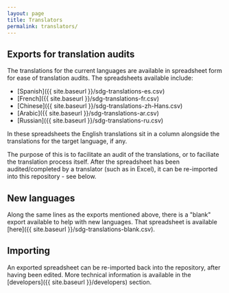 ```yaml
---
layout: page
title: Translators
permalink: translators/
---
```


## Exports for translation audits

The translations for the current languages are available in spreadsheet form for ease of translation audits. The spreadsheets available include:
* [Spanish]({{ site.baseurl }}/sdg-translations-es.csv)
* [French]({{ site.baseurl }}/sdg-translations-fr.csv)
* [Chinese]({{ site.baseurl }}/sdg-translations-zh-Hans.csv)
* [Arabic]({{ site.baseurl }}/sdg-translations-ar.csv)
* [Russian]({{ site.baseurl }}/sdg-translations-ru.csv)

In these spreadsheets the English translations sit in a column alongside the translations for the target language, if any.

The purpose of this is to facilitate an audit of the translations, or to faciliate the translation process itself. After the spreadsheet has been audited/completed by a translator (such as in Excel), it can be re-imported into this repository - see below.

## New languages

Along the same lines as the exports mentioned above, there is a "blank" export available to help with new languages. That spreadsheet is available [here]({{ site.baseurl }}/sdg-translations-blank.csv).

## Importing

An exported spreadsheet can be re-imported back into the repository, after having been edited. More technical information is available in the [developers]({{ site.baseurl }}/developers) section.
